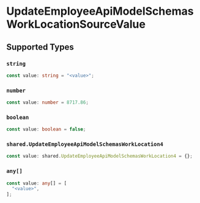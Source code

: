 # UpdateEmployeeApiModelSchemasWorkLocationSourceValue


## Supported Types

### `string`

```typescript
const value: string = "<value>";
```

### `number`

```typescript
const value: number = 8717.86;
```

### `boolean`

```typescript
const value: boolean = false;
```

### `shared.UpdateEmployeeApiModelSchemasWorkLocation4`

```typescript
const value: shared.UpdateEmployeeApiModelSchemasWorkLocation4 = {};
```

### `any[]`

```typescript
const value: any[] = [
  "<value>",
];
```

